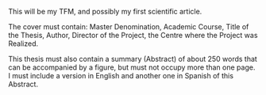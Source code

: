This will be my TFM, and possibly my first scientific article.

The cover must contain: Master Denomination, Academic Course, Title of the Thesis, Author, Director of the Project, the Centre where the Project was Realized.

This thesis must also contain a summary (Abstract) of about 250 words that can be accompanied by a figure, but must not occupy more than one page. I must include a version in English and another one in Spanish of this Abstract.


